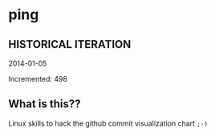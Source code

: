 # ping

## HISTORICAL ITERATION
2014-01-05

Incremented: 498

## What is this?? 
Linux skills to hack the github commit visualization chart `;-)`
